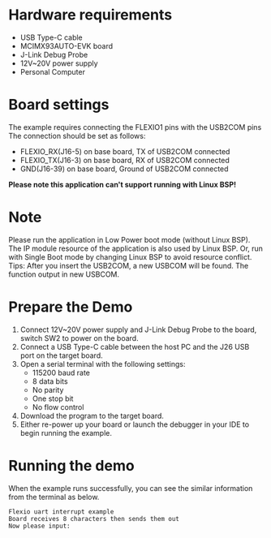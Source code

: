 Hardware requirements
=====================
- USB Type-C cable
- MCIMX93AUTO-EVK  board
- J-Link Debug Probe
- 12V~20V power supply
- Personal Computer

Board settings
============
The example requires connecting the FLEXIO1 pins with the USB2COM pins
The connection should be set as follows:
- FLEXIO_RX(J16-5) on base board, TX of USB2COM connected
- FLEXIO_TX(J16-3) on base board, RX of USB2COM connected
- GND(J16-39)   on base board, Ground of USB2COM connected

**Please note this application can't support running with Linux BSP!**

Note
====
Please run the application in Low Power boot mode (without Linux BSP).
The IP module resource of the application is also used by Linux BSP.
Or, run with Single Boot mode by changing Linux BSP to avoid resource
conflict.
Tips: After you insert the USB2COM, a new USBCOM will be found. The function output in new USBCOM.

Prepare the Demo
===============
1.  Connect 12V~20V power supply and J-Link Debug Probe to the board, switch SW2 to power on the board.
2.  Connect a USB Type-C cable between the host PC and the J26 USB port on the target board.
3.  Open a serial terminal with the following settings:
    - 115200 baud rate
    - 8 data bits
    - No parity
    - One stop bit
    - No flow control
4.  Download the program to the target board.
5.  Either re-power up your board or launch the debugger in your IDE to begin running the example.

Running the demo
================
When the example runs successfully, you can see the similar information from the terminal as below.

~~~~~~~~~~~~~~~~~~~~~
Flexio uart interrupt example
Board receives 8 characters then sends them out
Now please input:
~~~~~~~~~~~~~~~~~~~~~
